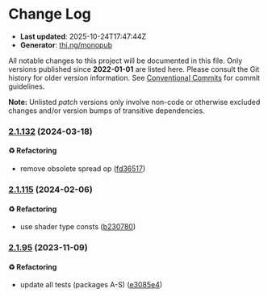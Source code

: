 # Change Log

- **Last updated**: 2025-10-24T17:47:44Z
- **Generator**: [thi.ng/monopub](https://thi.ng/monopub)

All notable changes to this project will be documented in this file.
Only versions published since **2022-01-01** are listed here.
Please consult the Git history for older version information.
See [Conventional Commits](https://conventionalcommits.org/) for commit guidelines.

**Note:** Unlisted _patch_ versions only involve non-code or otherwise excluded changes
and/or version bumps of transitive dependencies.

### [2.1.132](https://github.com/thi-ng/umbrella/tree/@thi.ng/webgl-msdf@2.1.132) (2024-03-18)

#### ♻️ Refactoring

- remove obsolete spread op ([fd36517](https://github.com/thi-ng/umbrella/commit/fd36517))

### [2.1.115](https://github.com/thi-ng/umbrella/tree/@thi.ng/webgl-msdf@2.1.115) (2024-02-06)

#### ♻️ Refactoring

- use shader type consts ([b230780](https://github.com/thi-ng/umbrella/commit/b230780))

### [2.1.95](https://github.com/thi-ng/umbrella/tree/@thi.ng/webgl-msdf@2.1.95) (2023-11-09)

#### ♻️ Refactoring

- update all tests (packages A-S) ([e3085e4](https://github.com/thi-ng/umbrella/commit/e3085e4))
